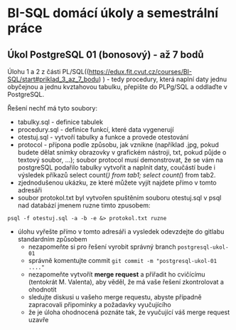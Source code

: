 # BI-SQL domácí úkoly a semestrální práce

## Úkol PostgreSQL 01 (bonosový) - až 7 bodů


 Úlohu 1 a 2 z části PL/SQL((https://edux.fit.cvut.cz/courses/BI-SQL/start#priklad_3_az_7_bodu)
) - tedy procedury, která naplní daty jednu obyčejnou a jednu kvztahovou tabulku, přepište do PLPg/SQL a oddlaďte v PostgreSQL.

Řešení nechť má tyto soubory:
  * tabulky.sql  - definice tabulek
  * procedury.sql - definice funkcí, které data vygenerují
  * otestuj.sql - vytvoří tabulky a funkce a provede otestování
  * protocol - přípona podle způsobu, jak vznikne (například .jpg, pokud budete dělat snímky obrazovky v grafickém nástroji, txt, pokud půjde o textový soubor, ...); soubor protocol musí demonstrovat, že se vám na postgreSQL podařilo tabulky vytvořit a naplnit daty, coučástí bude i výsledek příkazů select count(*) from tab1; select count(*) from tab2.
  * zjednodušenou ukázku, ze které můžete vyjít najdete přímo v tomto adresáři
  * soubor protokol.txt byl vytvořen spuštěním souboru otestuj.sql v psql nad databází jmenem ruzne timto zpusobem:

  ```psql -f otestuj.sql -a -b -e &> protokol.txt ruzne```

  * úlohu vyřešte přímo v tomto adresáři a vysledek odevzdejte do gitlabu standardním způsobem
    * nezapomeňte si pro řešení vyrobit správný branch `postgresql-ukol-01`
    * správně komentujte commit `git commit -m "postgresql-ukol-01 ...."`
    * nezapomeňte vytvořít **merge request** a přiřadit ho cvičícímu (tentokrát M. Valenta), aby věděl, že má vaše řešení zkontrolovat a ohodnotit
    * sledujte diskusi u vašeho merge requestu, abyste případně zapracovali připomínky a požadavky vyučujícího
    * že je úloha ohodnocená poznáte tak, že vyučující váš merge request uzavře
